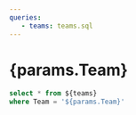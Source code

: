 ```yaml
---
queries:
   - teams: teams.sql
---
```


# {params.Team}

```sql teams_filtered
select * from ${teams}
where Team = '${params.Team}'
```

<DataTable data={teams_filtered}/>
